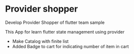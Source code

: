 # Provider shopper

Develop Provider Shopper of flutter team sample

This App for learn flutter state management using provider
- Make Catalog with finite list 
- Added Badge to cart for indicating number of item in cart
